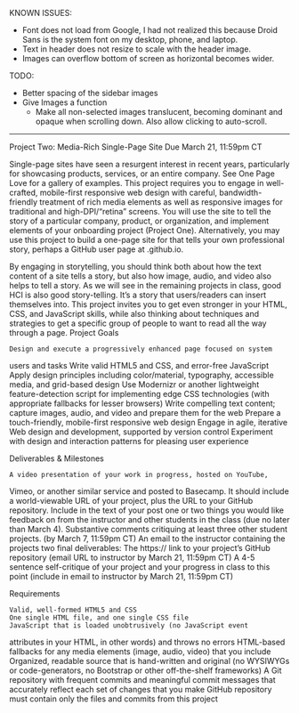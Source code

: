 KNOWN ISSUES:
  - Font does not load from Google, I had not realized this because
    Droid Sans is the system font on my desktop, phone, and laptop.
  - Text in header does not resize to scale with the header image.
  - Images can overflow bottom of screen as horizontal becomes wider.

TODO:
  - Better spacing of the sidebar images
  - Give Images a function
    - Make all non-selected images translucent, becoming dominant and opaque 
      when scrolling down. Also allow clicking to auto-scroll.

----------------------------------------------------------------------------

Project Two: Media-Rich Single-Page Site Due March 21, 11:59pm CT

Single-page sites have seen a resurgent interest in recent years, 
particularly for showcasing products, services, or an entire company. 
See One Page Love for a gallery of examples. This project requires you 
to engage in well-crafted, mobile-first responsive web design with 
careful, bandwidth-friendly treatment of rich media elements as well as 
responsive images for traditional and high-DPI/“retina” screens. You 
will use the site to tell the story of a particular company, product, or 
organization, and implement elements of your onboarding project (Project 
One). Alternatively, you may use this project to build a one-page site 
for that tells your own professional story, perhaps a GitHub user page 
at <username>.github.io.

By engaging in storytelling, you should think both about how the text 
content of a site tells a story, but also how image, audio, and video 
also helps to tell a story. As we will see in the remaining projects in 
class, good HCI is also good story-telling. It’s a story that 
users/readers can insert themselves into. This project invites you to 
get even stronger in your HTML, CSS, and JavaScript skills, while also 
thinking about techniques and strategies to get a specific group of 
people to want to read all the way through a page.
Project Goals

    Design and execute a progressively enhanced page focused on system 
users and tasks
    Write valid HTML5 and CSS, and error-free JavaScript
    Apply design principles including color/material, typography, 
accessible media, and grid-based design
    Use Modernizr or another lightweight feature-detection script for 
implementing edge CSS technologies (with appropriate fallbacks for 
lesser browsers)
    Write compelling text content; capture images, audio, and video and 
prepare them for the web
    Prepare a touch-friendly, mobile-first responsive web design
    Engage in agile, iterative Web design and development, supported by 
version control
    Experiment with design and interaction patterns for pleasing user 
experience

Deliverables & Milestones

    A video presentation of your work in progress, hosted on YouTube, 
Vimeo, or another similar service and posted to Basecamp. It should 
include a world-viewable URL of your project, plus the URL to your 
GitHub repository. Include in the text of your post one or two things 
you would like feedback on from the instructor and other students in the 
class (due no later than March 4).
    Substantive comments critiquing at least three other student 
projects. (by March 7, 11:59pm CT)
    An email to the instructor containing the projects two final 
deliverables:
        The https:// link to your project’s GitHub repository (email URL 
to instructor by March 21, 11:59pm CT)
        A 4-5 sentence self-critique of your project and your progress 
in class to this point (include in email to instructor by March 21, 
11:59pm CT)

Requirements

    Valid, well-formed HTML5 and CSS
    One single HTML file, and one single CSS file
    JavaScript that is loaded unobtrusively (no JavaScript event 
attributes in your HTML, in other words) and throws no errors
    HTML-based fallbacks for any media elements (image, audio, video) 
that you include
    Organized, readable source that is hand-written and original (no 
WYSIWYGs or code-generators, no Bootstrap or other off-the-shelf 
frameworks)
    A Git repository with frequent commits and meaningful commit 
messages that accurately reflect each set of changes that you make
    GitHub repository must contain only the files and commits from this 
project


